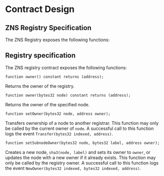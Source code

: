 # Contract Design

## ZNS Registry Specification

The ZNS Registry exposes the following functions:

## Registry specification

The ZNS registry contract exposes the following functions:

```solidity
function owner() constant returns (address);
```

Returns the owner of the registry.

```solidity
function owner(bytes32 node) constant returns (address);
```

Returns the owner of the specified node.

```solidity
function setOwner(bytes32 node, address owner);
```

Transfers ownership of a node to another registrar.
This function may only be called by the current owner of `node`.
A successful call to this function logs the event `Transfer(bytes32 indexed, address)`.

```solidity
function setSubnodeOwner(bytes32 node, bytes32 label, address owner);
```

Creates a new node, `sha3(node, label)` and sets its owner to `owner`, or updates the node with a new owner if it already exists.
This function may only be called by the registry owner.
A successful call to this function logs the event `NewOwner(bytes32 indexed, bytes32 indexed, address)`.

